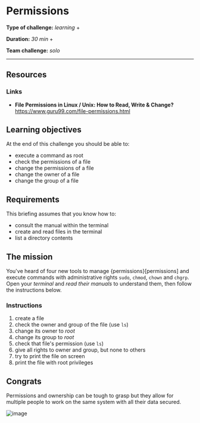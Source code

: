 # Permissions

**Type of challenge:** 
*learning* +

**Duration:** 
*30 min* +

**Team challenge:** 
*solo*

-----

## Resources
### Links
- **File Permissions in Linux / Unix: How to Read, Write & Change?** https://www.guru99.com/file-permissions.html

## Learning objectives

At the end of this challenge you should be able to:

* execute a command as root
* check the permissions of a file
* change the permissions of a file
* change the owner of a file
* change the group of a file

## Requirements

This briefing assumes that you know how to:

* consult the manual within the terminal
* create and read files in the terminal
* list a directory contents

## The mission

You've heard of four new tools to manage {permissions}[permissions] and execute
commands with administrative rights `sudo`, `chmod`, `chown` and `chgrp`. Open
your *terminal* and *read their manuals* to understand them, then follow the
instructions below.

### Instructions

1. create a file
2. check the owner and group of the file (use `ls`)
3. change its owner to *root*
4. change its group to *root*
5. check that file's permission (use `ls`)
6. give all rights to owner and group, but none to others
7. try to print the file on screen
8. print the file with root privileges

## Congrats

Permissions and ownership can be tough to grasp but they allow for multiple
people to work on the same system with all their data secured.

![image](https://media.giphy.com/media/xTk9ZE94CfWTe2fzMI/giphy.gif)
